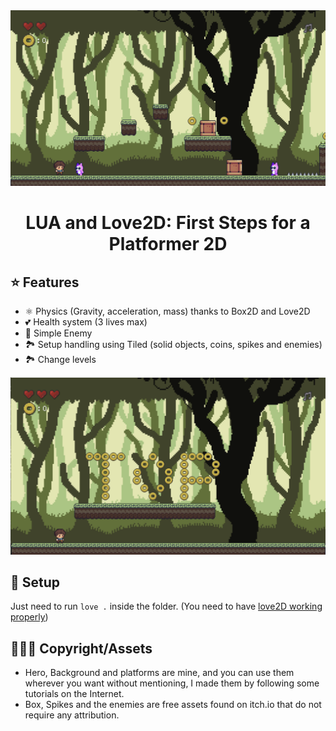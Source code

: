 <div align="center">

<a href="https://github.com/manuelsanchezweb/lua-love2d-platformer">
  <img src="./screen-final.png" alt="Logo" width="800" />
</a>

# LUA and Love2D: First Steps for a Platformer 2D

</div>

## ⭐️ Features

- ⚛️ Physics (Gravity, acceleration, mass) thanks to Box2D and Love2D
- 💕 Health system (3 lives max)
- 👾 Simple Enemy
- 🏞️ Setup handling using Tiled (solid objects, coins, spikes and enemies)
- 🏞️ Change levels

 <img src="./screen-top.png" alt="Logo" width="800" />

## 🔧 Setup

Just need to run `love .` inside the folder.
(You need to have [love2D working properly](https://love2d.org/))

## 🤷🏻‍♂️ Copyright/Assets

- Hero, Background and platforms are mine, and you can use them wherever you want without mentioning, I made them by following some tutorials on the Internet.
- Box, Spikes and the enemies are free assets found on itch.io that do not require any attribution.
